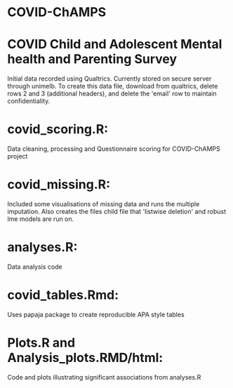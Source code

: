 # COVID-ChAMPS
# COVID Child and Adolescent Mental health and Parenting Survey

Initial data recorded using Qualtrics.
Currently stored on secure server through unimelb.
To create this data file, download from qualtrics, delete rows 2 and 3 (additional headers), and delete the 'email' row to maintain confidentiality.

# covid_scoring.R: 
Data cleaning, processing and Questionnaire scoring for COVID-ChAMPS project
# covid_missing.R: 
Included some visualisations of missing data and runs the multiple imputation. Also creates the files child file that 'listwise deletion' and robust lme models are run on.
# analyses.R: 
Data analysis code
# covid_tables.Rmd: 
Uses papaja package to create reproducible APA style tables
# Plots.R and Analysis_plots.RMD/html: 
Code and plots illustrating significant associations from analyses.R
